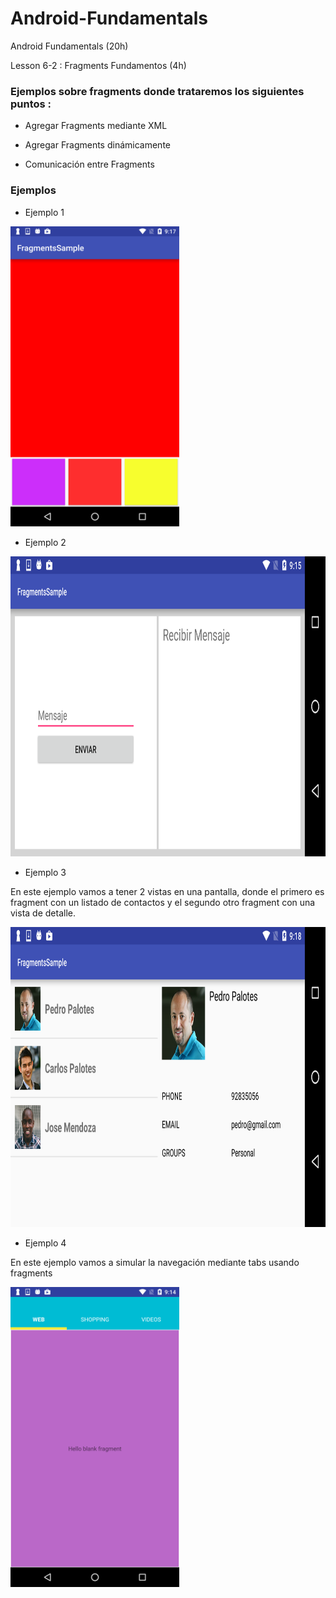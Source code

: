 # Android-Fundamentals
Android Fundamentals (20h)
     
Lesson 6-2 : Fragments Fundamentos (4h)

### Ejemplos sobre fragments donde trataremos los siguientes puntos :

  * Agregar Fragments mediante XML
     
  * Agregar Fragments dinámicamente
     
  * Comunicación entre Fragments 
     
### Ejemplos 

- Ejemplo 1

<img src="https://github.com/BelatrixTraining/Android-Fundamentals/blob/Lesson6-2/images/screenshot_color.png" height="480">

- Ejemplo 2

<img src="https://github.com/BelatrixTraining/Android-Fundamentals/blob/Lesson6-2/images/screenshot_message.png" height="480">

- Ejemplo 3 

En este ejemplo vamos a tener 2 vistas en una pantalla, donde el primero  es fragment con un listado de contactos y el segundo otro fragment con una vista de detalle.

<img src="https://github.com/BelatrixTraining/Android-Fundamentals/blob/Lesson6-2/images/screenshot_contacts.png" height="480">

- Ejemplo 4

En este ejemplo vamos a simular la navegación mediante tabs usando fragments

<img src="https://github.com/BelatrixTraining/Android-Fundamentals/blob/Lesson6-2/images/screenshot_tab.png" height="480">




 
